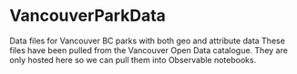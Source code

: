 # VancouverParkData
Data files for Vancouver BC parks with both  geo and attribute data
These files have been pulled from the Vancouver Open Data catalogue. They are only hosted here so we can pull them into Observable notebooks.
